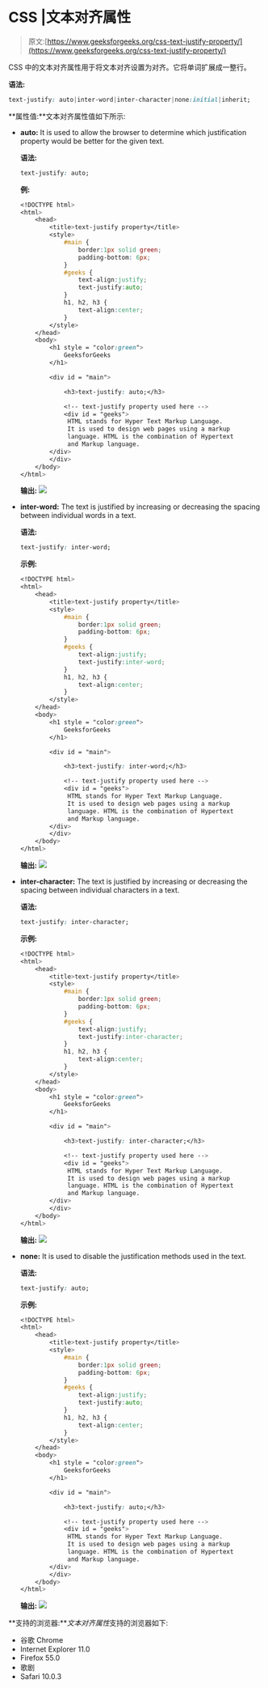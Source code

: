 # CSS |文本对齐属性

> 原文:[https://www.geeksforgeeks.org/css-text-justify-property/](https://www.geeksforgeeks.org/css-text-justify-property/)

CSS 中的文本对齐属性用于将文本对齐设置为对齐。它将单词扩展成一整行。

**语法:**

```css
text-justify: auto|inter-word|inter-character|none:initial|inherit;
```

**属性值:**文本对齐属性值如下所示:

*   **auto:** It is used to allow the browser to determine which justification property would be better for the given text.

    **语法:**

    ```css
    text-justify: auto;
    ```

    **例:**

    ```css
    <!DOCTYPE html> 
    <html> 
        <head> 
            <title>text-justify property</title> 
            <style> 
                #main { 
                    border:1px solid green;
                    padding-bottom: 6px;
                } 
                #geeks { 
                    text-align:justify;
                    text-justify:auto;
                } 
                h1, h2, h3 {
                    text-align:center;
                }
            </style> 
        </head> 
        <body> 
            <h1 style = "color:green">
                GeeksforGeeks
            </h1> 

            <div id = "main"> 

                <h3>text-justify: auto;</h3> 

                <!-- text-justify property used here -->
                <div id = "geeks">
                 HTML stands for Hyper Text Markup Language. 
                 It is used to design web pages using a markup
                 language. HTML is the combination of Hypertext
                 and Markup language.
            </div> 
            </div>
        </body> 
    </html>                    
    ```

    **输出:**
    ![](img/c065a70991a03eb4e5dea5dcedac955f.png)

*   **inter-word:** The text is justified by increasing or decreasing the spacing between individual words in a text.

    **语法:**

    ```css
    text-justify: inter-word;
    ```

    **示例:**

    ```css
    <!DOCTYPE html> 
    <html> 
        <head> 
            <title>text-justify property</title> 
            <style> 
                #main { 
                    border:1px solid green;
                    padding-bottom: 6px;
                } 
                #geeks { 
                    text-align:justify;
                    text-justify:inter-word;
                } 
                h1, h2, h3 {
                    text-align:center;
                }
            </style> 
        </head> 
        <body> 
            <h1 style = "color:green">
                GeeksforGeeks
            </h1> 

            <div id = "main"> 

                <h3>text-justify: inter-word;</h3> 

                <!-- text-justify property used here -->
                <div id = "geeks">
                 HTML stands for Hyper Text Markup Language. 
                 It is used to design web pages using a markup
                 language. HTML is the combination of Hypertext
                 and Markup language.
            </div> 
            </div>
        </body> 
    </html>                    
    ```

    **输出:**
    ![](img/87e73333961b4e32ed2f6a66df2bcb73.png)

*   **inter-character:** The text is justified by increasing or decreasing the spacing between individual characters in a text.

    **语法:**

    ```css
    text-justify: inter-character;
    ```

    **示例:**

    ```css
    <!DOCTYPE html> 
    <html> 
        <head> 
            <title>text-justify property</title> 
            <style> 
                #main { 
                    border:1px solid green;
                    padding-bottom: 6px;
                } 
                #geeks { 
                    text-align:justify;
                    text-justify:inter-character;
                } 
                h1, h2, h3 {
                    text-align:center;
                }
            </style> 
        </head> 
        <body> 
            <h1 style = "color:green">
                GeeksforGeeks
            </h1> 

            <div id = "main"> 

                <h3>text-justify: inter-character;</h3> 

                <!-- text-justify property used here -->
                <div id = "geeks">
                 HTML stands for Hyper Text Markup Language. 
                 It is used to design web pages using a markup
                 language. HTML is the combination of Hypertext
                 and Markup language.
            </div> 
            </div>
        </body> 
    </html>                    
    ```

    **输出:**
    ![](img/eed34e6581429156284ba835a1784caf.png)

*   **none:** It is used to disable the justification methods used in the text.

    **语法:**

    ```css
    text-justify: auto;
    ```

    **示例:**

    ```css
    <!DOCTYPE html> 
    <html> 
        <head> 
            <title>text-justify property</title> 
            <style> 
                #main { 
                    border:1px solid green;
                    padding-bottom: 6px;
                } 
                #geeks { 
                    text-align:justify;
                    text-justify:auto;
                } 
                h1, h2, h3 {
                    text-align:center;
                }
            </style> 
        </head> 
        <body> 
            <h1 style = "color:green">
                GeeksforGeeks
            </h1> 

            <div id = "main"> 

                <h3>text-justify: auto;</h3> 

                <!-- text-justify property used here -->
                <div id = "geeks">
                 HTML stands for Hyper Text Markup Language. 
                 It is used to design web pages using a markup
                 language. HTML is the combination of Hypertext
                 and Markup language.
            </div> 
            </div>
        </body> 
    </html>                    
    ```

    **输出:**
    ![](img/c065a70991a03eb4e5dea5dcedac955f.png)

**支持的浏览器:***文本对齐属性*支持的浏览器如下:

*   谷歌 Chrome
*   Internet Explorer 11.0
*   Firefox 55.0
*   歌剧
*   Safari 10.0.3
